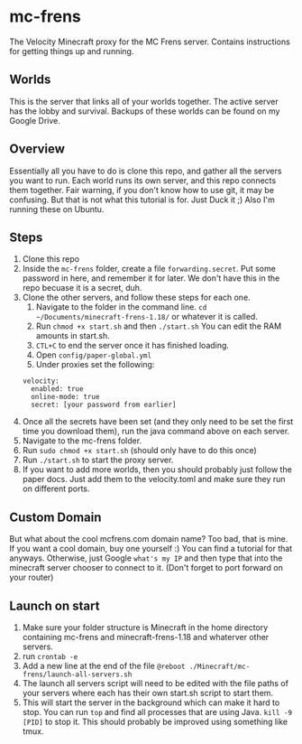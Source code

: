 # mc-frens

The Velocity Minecraft proxy for the MC Frens server. Contains instructions for getting things up and running.

## Worlds
This is the server that links all of your worlds together. The active server has the lobby and survival. Backups of these worlds can be found on my Google Drive.

## Overview
Essentially all you have to do is clone this repo, and gather all the servers you want to run. Each world runs its own server, and this repo connects them together. Fair warning, if you don't know how to use git, it may be confusing. But that is not what this tutorial is for. Just Duck it ;) Also I'm running these on Ubuntu.

## Steps
1. Clone this repo
2. Inside the `mc-frens` folder, create a file `forwarding.secret`. Put some password in here, and remember it for later. We don't have this in the repo becuase it is a secret, duh.
2. Clone the other servers, and follow these steps for each one.
    1. Navigate to the folder in the command line. `cd ~/Documents/minecraft-frens-1.18/` or whatever it is called.
    2. Run `chmod +x start.sh` and then `./start.sh` You can edit the RAM amounts in start.sh. 
    3. `CTL+C` to end the server once it has finished loading.
    4. Open `config/paper-global.yml`
    5. Under proxies set the following:
      ```
      velocity:
    	enabled: true
    	online-mode: true
    	secret: [your password from earlier]
      ```
3. Once all the secrets have been set (and they only need to be set the first time you download them), run the java command above on each server.
4. Navigate to the mc-frens folder.
5. Run `sudo chmod +x start.sh` (should only have to do this once)
6. Run `./start.sh` to start the proxy server.
7. If you want to add more worlds, then you should probably just follow the paper docs. Just add them to the velocity.toml and make sure they run on different ports.

## Custom Domain
But what about the cool mcfrens.com domain name? Too bad, that is mine. If you want a cool domain, buy one yourself :) You can find a tutorial for that anyways. Otherwise, just Google `what's my IP` and then type that into the minecraft server chooser to connect to it. (Don't forget to port forward on your router)

## Launch on start

1. Make sure your folder structure is Minecraft in the home directory containing mc-frens and minecraft-frens-1.18 and whaterver other servers.
2. run `crontab -e`
3. Add a new line at the end of the file `@reboot ./Minecraft/mc-frens/launch-all-servers.sh`
4. The launch all servers script will need to be edited with the file paths of your servers where each has their own start.sh script to start them.
4. This will start the server in the background which can make it hard to stop. You can run `top` and find all processes that are using Java. `kill -9 [PID]` to stop it. This should probably be improved using something like tmux.
